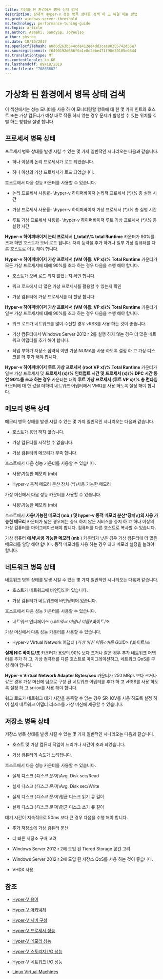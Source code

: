 ```yaml
---
title: 가상화 된 환경에서 병목 상태 검색
description: 잠재적 Hyper-v 성능 병목 상태를 검색 하 고 해결 하는 방법
ms.prod: windows-server-threshold
ms.technology: performance-tuning-guide
ms.topic: article
ms.author: Asmahi; SandySp; JoPoulso
author: phstee
ms.date: 10/16/2017
ms.openlocfilehash: a0d6d263b344cde412ee4dd3caa80305742d56e7
ms.sourcegitcommit: f6490192d686f0a1e0c2ebe471f98e30105c0844
ms.translationtype: MT
ms.contentlocale: ko-KR
ms.lasthandoff: 09/10/2019
ms.locfileid: "70866602"
---
```

# <a name="detecting-bottlenecks-in-a-virtualized-environment"></a>가상화 된 환경에서 병목 상태 검색

이 섹션에서는 성능 모니터를 사용 하 여 모니터링할 항목에 대 한 몇 가지 힌트와 호스트 또는 가상 컴퓨터가 예상 대로 작동 하지 않는 경우 문제가 발생할 수 있는 위치를 식별 하는 방법을 설명 합니다.

## <a name="processor-bottlenecks"></a>프로세서 병목 상태

프로세서 병목 상태를 발생 시킬 수 있는 몇 가지 일반적인 시나리오는 다음과 같습니다.

-   하나 이상의 논리 프로세서가 로드 되었습니다.

-   하나 이상의 가상 프로세서가 로드 되었습니다.

호스트에서 다음 성능 카운터를 사용할 수 있습니다.

-   논리 프로세서 사용률- \\hyper-v 하이퍼바이저 논리적 프로세서 (\*)\\% 총 실행 시간

-   가상 프로세서 사용률- \\hyper-v 하이퍼바이저 가상 프로세서 (\*)\\% 총 실행 시간

-   루트 가상 프로세서 사용률- \\hyper-v 하이퍼바이저 루트 가상 프로세서 (\*)\\% 총 실행 시간

**Hyper-v 하이퍼바이저 논리 프로세서 (\_total)\\% total Runtime** 카운터가 90%를 초과 하면 호스트가 오버 로드 됩니다. 처리 능력을 추가 하거나 일부 가상 컴퓨터를 다른 호스트로 이동 해야 합니다.

**Hyper-v 하이퍼바이저 가상 프로세서 (VM 이름: VP x)\\% Total Runtime** 카운터가 모든 가상 프로세서에 대해 90%를 초과 하는 경우 다음을 수행 해야 합니다.

-   호스트가 오버 로드 되지 않았는지 확인 합니다.

-   워크 로드에서 더 많은 가상 프로세서를 활용할 수 있는지 확인

-   가상 컴퓨터에 가상 프로세서를 더 할당 합니다.

**Hyper-v 하이퍼바이저 가상 프로세서 (VM 이름: VP x)\\% Total Runtime** 카운터가 일부 가상 프로세서에 대해 90%를 초과 하는 경우 다음을 수행 해야 합니다.

-   워크 로드가 네트워크를 많이 수신할 경우 vRSS를 사용 하는 것이 좋습니다.

-   가상 컴퓨터에서 Windows Server 2012 r 2를 실행 하지 않는 경우 더 많은 네트워크 어댑터를 추가 해야 합니다.

-   작업 부하가 저장소 집약적 이면 가상 NUMA를 사용 하도록 설정 하 고 가상 디스크를 더 추가 해야 합니다.

**Hyper-v 하이퍼바이저 루트 가상 프로세서 (root VP x)\\% Total Runtime** 카운터가 일부 가상 프로세서 및 **프로세서 (x)\\% 인터럽트 시간 및 프로세서 (x)\\% DPC 시간 동안 90%를 초과 하는 경우** 카운터는 대략 **루트 가상 프로세서 (루트 VP x)\\% 총 런타임** 카운터에 대 한 값을 더하여 네트워크 어댑터에서 VMQ를 사용 하도록 설정 해야 합니다.

## <a name="memory-bottlenecks"></a>메모리 병목 상태

메모리 병목 상태를 발생 시킬 수 있는 몇 가지 일반적인 시나리오는 다음과 같습니다.

-   호스트가 응답 하지 않습니다.

-   가상 컴퓨터를 시작할 수 없습니다.

-   가상 컴퓨터의 메모리가 부족 합니다.

호스트에서 다음 성능 카운터를 사용할 수 있습니다.

-   사용\\가능한 메모리 (mb)

-   Hyper-v 동적 메모리 분산 장치 (\*)\\사용 가능한 메모리

가상 머신에서 다음 성능 카운터를 사용할 수 있습니다.

-   사용\\가능한 메모리 (mb)

호스트에서 **사용\\가능한 메모리 (mb** **) 및 hyper-v 동적 메모리 분산\*장치\\()의 사용 가능한 메모리** 카운터가 낮은 경우에는 중요 하지 않은 서비스를 중지 하 고 하나 이상의 가상 컴퓨터를 마이그레이션해야 합니다. 컴퓨터를 다른 호스트로 복사할 수 있습니다.

가상 컴퓨터 **에서\\사용 가능한 메모리 (mb** ) 카운터가 낮은 경우 가상 컴퓨터에 더 많은 메모리를 할당 해야 합니다. 동적 메모리를 사용 하는 경우 최대 메모리 설정을 늘려야 합니다.

## <a name="network-bottlenecks"></a>네트워크 병목 상태

네트워크 병목 상태를 발생 시킬 수 있는 몇 가지 일반적인 시나리오는 다음과 같습니다.

-   호스트가 네트워크에 바인딩되어 있습니다.

-   가상 컴퓨터가 네트워크에 바인딩되어 있습니다.

호스트에서 다음 성능 카운터를 사용할 수 있습니다.

-   네트워크 인터페이스 (*네트워크 어댑터 이름*)\\바이트/초

가상 머신에서 다음 성능 카운터를 사용할 수 있습니다.

-   Hyper-v Virtual Network 어댑터 (*가상 머신 이름&lt;이름 GUID&gt;* )\\바이트/초

**실제 NIC 바이트/초** 카운터가 용량의 90% 보다 크거나 같은 경우 추가 네트워크 어댑터를 추가 하 고, 가상 컴퓨터를 다른 호스트로 마이그레이션하고, 네트워크 QoS를 구성 해야 합니다.

**Hyper-v Virtual Network Adapter Bytes/sec** 카운터가 250 MBps 보다 크거나 같은 경우 가상 머신에 팀으로 구성 된 네트워크 어댑터를 추가 하 고 vRSS를 사용 하도록 설정 하 고 sr-iov를 사용 해야 합니다.

워크 로드가 네트워크 대기 시간을 충족할 수 없는 경우 SR-IOV를 사용 하도록 설정 하 여 실제 네트워크 어댑터 리소스를 가상 머신에 제공할 수 있습니다.

## <a name="storage-bottlenecks"></a>저장소 병목 상태

저장소 병목 상태를 발생 시킬 수 있는 몇 가지 일반적인 시나리오는 다음과 같습니다.

-   호스트 및 가상 컴퓨터 작업이 느리거나 시간이 초과 되었습니다.

-   가상 컴퓨터의 속도가 느려집니다.

호스트에서 다음 성능 카운터를 사용할 수 있습니다.

-   실제 디스크 (*디스크 문자*)\\Avg. Disk sec/Read

-   실제 디스크 (*디스크 문자*)\\Avg. Disk sec/Write

-   실제 디스크 (*디스크 문자*)\\평균 디스크 읽기 큐 길이

-   실제 디스크 (*디스크 문자*)\\평균 디스크 쓰기 큐 길이

대기 시간이 지속적으로 50ms 보다 큰 경우 다음을 수행 해야 합니다.

-   추가 저장소에 가상 컴퓨터 분산

-   더 빠른 저장소 구매 고려

-   Windows Server 2012 r 2에 도입 된 Tiered Storage 공간 고려

-   Windows Server 2012 r 2에 도입 된 저장소 QoS를 사용 하는 것이 좋습니다.

-   VHDX 사용

## <a name="see-also"></a>참조

-   [Hyper-V 용어](terminology.md)

-   [Hyper-V 아키텍처](architecture.md)

-   [Hyper-V 서버 구성](configuration.md)

-   [Hyper-V 프로세서 성능](processor-performance.md)

-   [Hyper-V 메모리 성능](memory-performance.md)

-   [Hyper-V 스토리지 I/O 성능](storage-io-performance.md)

-   [Hyper-V 네트워크 I/O 성능](network-io-performance.md)

-   [Linux Virtual Machines](linux-virtual-machine-considerations.md)
